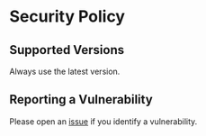 # Security Policy

## Supported Versions

Always use the latest version.

## Reporting a Vulnerability

Please open an [issue](https://github.com/tune-cloud/tune-cloud.github.io/issues) if you identify a vulnerability.
